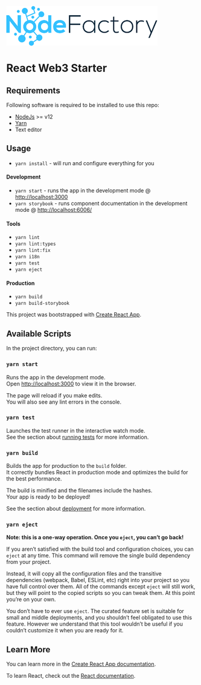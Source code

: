 ![NodeFactory](banner.png)

# React Web3 Starter

## Requirements

Following software is required to be installed to use this repo:
 * [NodeJs](https://nodejs.org/en/) >= v12
 * [Yarn](https://yarnpkg.com/en/docs/install#debian-stable)
 * Text editor

## Usage  

- `yarn install` - will run and configure everything for you

#### Development  

 - `yarn start` - runs the app in the development mode @ [http://localhost:3000](http://localhost:3000)
 - `yarn storybook` - runs component documentation in the development mode @ [http://localhost:6006/](http://localhost:6006/)

#### Tools

 - `yarn lint`
 - `yarn lint:types`
 - `yarn lint:fix`
 - `yarn i18n`
 - `yarn test`
 - `yarn eject`



#### Production  

 - `yarn build`
 - `yarn build-storybook`


This project was bootstrapped with [Create React App](https://github.com/facebook/create-react-app).

## Available Scripts

In the project directory, you can run:

### `yarn start`

Runs the app in the development mode.<br />
Open [http://localhost:3000](http://localhost:3000) to view it in the browser.

The page will reload if you make edits.<br />
You will also see any lint errors in the console.

### `yarn test`

Launches the test runner in the interactive watch mode.<br />
See the section about [running tests](https://facebook.github.io/create-react-app/docs/running-tests) for more information.

### `yarn build`

Builds the app for production to the `build` folder.<br />
It correctly bundles React in production mode and optimizes the build for the best performance.

The build is minified and the filenames include the hashes.<br />
Your app is ready to be deployed!

See the section about [deployment](https://facebook.github.io/create-react-app/docs/deployment) for more information.

### `yarn eject`

**Note: this is a one-way operation. Once you `eject`, you can’t go back!**

If you aren’t satisfied with the build tool and configuration choices, you can `eject` at any time. This command will remove the single build dependency from your project.

Instead, it will copy all the configuration files and the transitive dependencies (webpack, Babel, ESLint, etc) right into your project so you have full control over them. All of the commands except `eject` will still work, but they will point to the copied scripts so you can tweak them. At this point you’re on your own.

You don’t have to ever use `eject`. The curated feature set is suitable for small and middle deployments, and you shouldn’t feel obligated to use this feature. However we understand that this tool wouldn’t be useful if you couldn’t customize it when you are ready for it.

## Learn More

You can learn more in the [Create React App documentation](https://facebook.github.io/create-react-app/docs/getting-started).

To learn React, check out the [React documentation](https://reactjs.org/).
